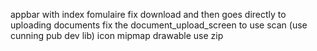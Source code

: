 appbar with index 
fomulaire fix download and then goes directly to uploading documents 
fix the document_upload_screen to use scan (use cunning pub dev lib) 
icon mipmap drawable use zip
